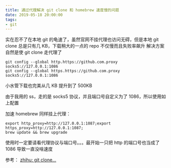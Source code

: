 ```yaml
---
title: 通过代理解决 git clone 和 homebrew 速度慢的问题
date: 2019-05-18 20:00:00
tags: 
- git
---
```




实在忍不了在本地 git 的龟速了，虽然官网不挂代理也访问无碍，但是本地 git clone 总是只有几 KB，下载稍大的一点的 repo 不仅慢而且失败率飙升
解决方案自然是使 git clone 走代理了
```
git config --global http.https://github.com.proxy socks5://127.0.0.1:1086
git config --global https.https://github.com.proxy socks5://127.0.0.1:1086
```
小水管下载也完美从几 KB 提升到了 500KB
<!-- more -->
由于我用的 ss，走的是 socks5 协议，并且端口号自定义为了 1086，所以使用如上配置


加速 homebrew 同样挂上代理：
```
export http_proxy=http://127.0.0.1:1087;export https_proxy=http://127.0.0.1:1087;
brew update && brew upgrade
```

使用时一定要请看代理协议与端口号。。。最开始一只把 http 的端口号也当成了 1086 导致一直没啥速度

参考：
[zhihu: git clone...](https://www.zhihu.com/question/27159393)